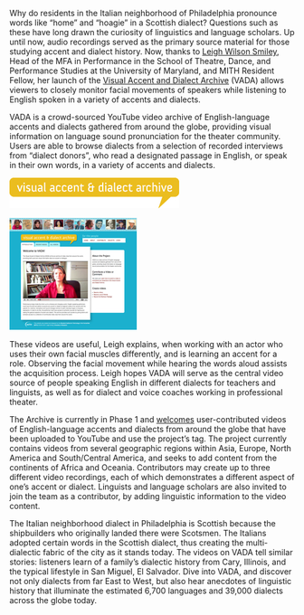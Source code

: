 Why do residents in the Italian neighborhood of Philadelphia pronounce words like “home” and “hoagie” in a Scottish dialect? Questions such as these have long drawn the curiosity of linguistics and language scholars. Up until now, audio recordings served as the primary source material for those studying accent and dialect history. Now, thanks to [Leigh Wilson Smiley](http://tdps.umd.edu/faculty/Leigh-Wilson-Smiley), Head of the MFA in Performance in the School of Theatre, Dance, and Performance Studies at the University of Maryland, and MITH Resident Fellow, her launch of the [Visual Accent and Dialect Archive](http://mith.umd.edu/vada/) (VADA) allows viewers to closely monitor facial movements of speakers while listening to English spoken in a variety of accents and dialects.

VADA is a crowd-sourced YouTube video archive of English-language accents and dialects gathered from around the globe, providing visual information on language sound pronunciation for the theater community. Users are able to browse dialects from a selection of recorded interviews from “dialect donors”, who read a designated passage in English, or speak in their own words, in a variety of accents and dialects.

![](../images/2014-02-vada_launch_logo.jpg "vada_launch_logo")

![](../images/2014-02-vada_launch.jpg "VADA_Launch")

These videos are useful, Leigh explains, when working with an actor who uses their own facial muscles differently, and is learning an accent for a role. Observing the facial movement while hearing the words aloud assists the acquisition process. Leigh hopes VADA will serve as the central video source of people speaking English in different dialects for teachers and linguists, as well as for dialect and voice coaches working in professional theater.

The Archive is currently in Phase 1 and [welcomes](http://mith.umd.edu/vada/?q=node/238) user-contributed videos of English-language accents and dialects from around the globe that have been uploaded to YouTube and use the project’s tag. The project currently contains videos from several geographic regions within Asia, Europe, North America and South/Central America, and seeks to add content from the continents of Africa and Oceania. Contributors may create up to three different video recordings, each of which demonstrates a different aspect of one’s accent or dialect. Linguists and language scholars are also invited to join the team as a contributor, by adding linguistic information to the video content.

The Italian neighborhood dialect in Philadelphia is Scottish because the shipbuilders who originally landed there were Scotsmen. The Italians adopted certain words in the Scottish dialect, thus creating the multi-dialectic fabric of the city as it stands today. The videos on VADA tell similar stories: listeners learn of a family’s dialectic history from Cary, Illinois, and the typical lifestyle in San Miguel, El Salvador. Dive into VADA, and discover not only dialects from far East to West, but also hear anecdotes of linguistic history that illuminate the estimated 6,700 languages and 39,000 dialects across the globe today.